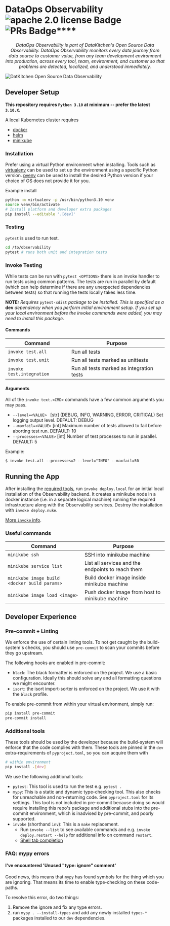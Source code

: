 # DataOps Observability ![apache 2.0 license Badge](https://img.shields.io/badge/License%20-%20Apache%202.0%20-%20blue) ![PRs Badge](https://img.shields.io/badge/PRs%20-%20Welcome%20-%20green)****

*<p style="text-align: center;">DataOps Observability is part of DataKitchen's Open Source Data Observability. DataOps Observability monitors every data journey from data source to customer value, from any team development environment into production, across every tool, team, environment, and customer so that problems are detected, localized, and understood immediately.</p>*

![DatKitchen Open Source Data Observability](https://datakitchen.io/wp-content/uploads/2024/04/both-products.png)

## Developer Setup

**This repository requires `Python 3.10` at minimum -- prefer the latest `3.10.X`.**

A local Kubernetes cluster requires

* [docker](https://www.docker.com/)
* [helm](https://helm.sh/)
* [minikube](https://minikube.sigs.k8s.io/docs/)


### Installation

Prefer using a virtual Python environment when installing. Tools such as
[virtualenv](https://virtualenv.pypa.io) can be used to set up the environment
using a specific Python version. [pyenv](https://github.com/pyenv/pyenv) can be
used to install the desired Python version if your choice of OS does not provide
it for you.

Example install
```bash
python -m virtualenv -p /usr/bin/python3.10 venv
source venv/bin/activate
# Install platform and developer extra packages
pip install --editable '.[dev]'
```

### Testing

`pytest` is used to run test.
```bash
cd /to/observability
pytest # runs both unit and integration tests
```

### Invoke Testing
While tests can be run with ``pytest <OPTIONS>`` there is an invoke handler to run tests using common patterns. The
tests are run in parallel by default (which can help determine if there are any unexpected dependencies between tests)
so that running the tests locally takes less time.

**NOTE:** *Requires* ``pytest-xdist`` *package to be installed. This is specified as a* **dev** *dependency when you
perform initial environment setup. If you set up your local environment before the invoke commands were added, you
may need to install this package.*

#### Commands

| Command | Purpose |
|---------|---------|
| `invoke test.all`           | Run all tests                             |
| `invoke test.unit`          | Run all tests marked as unittests         |
| `invoke test.integration`   | Run all tests marked as integration tests |

#### Arguments

All of the ``invoke text.<CMD>`` commands have a few common arguments you may pass.

- ``--level=<VALUE> `` [str] (DEBUG, INFO, WARNING, ERROR, CRITICAL) Set logging output level. DEFAULT: DEBUG
- ``--maxfail=<VALUE>`` [int] Maximum number of tests allowed to fail before aborting test run. DEFAULT: 10
- ``--processes=<VALUE>`` [int] Number of test processes to run in parallel. DEFAULT: 5

Example:

```shell
$ invoke test.all --processes=2 --level="INFO" --maxfail=50
```

## Running the App

After installing the [required tools](#developer-setup), run `invoke deploy.local` for an initial local installation of
the Observability backend. It creates a minikube node in a docker instance (i.e. in a separate logical machine) running the
required infrastructure along with the Observability services. Destroy the installation with `invoke deploy.nuke`.

[More `invoke` info](#additional-tools).

### Useful commands
| Command | Purpose |
|---------|---------|
| `minikube ssh`                               | SSH into minikube machine                         |
| `minikube service list`                      | List all services and the endpoints to reach them |
| `minikube image build <docker build params>` | Build docker image inside minikube machine        |
| `minikube image load <image>`                | Push docker image from host to minikube machine   |


## Developer Experience

### Pre-commit + Linting

We enforce the use of certain linting tools. To not get caught by the build-system's checks, you should use
`pre-commit` to scan your commits before they go upstream.

The following hooks are enabled in pre-commit:

- `black`: The black formatter is enforced on the project. We use a basic configuration. Ideally this should solve any and all
formatting questions we might encounter.
- `isort`: the isort import-sorter is enforced on the project. We use it with the `black` profile.

To enable pre-commit from within your virtual environment, simply run:

```bash
pip install pre-commit
pre-commit install
```

### Additional tools

These tools should be used by the developer because the build-system will enforce that the code complies with them.
These tools are pinned in the `dev` extra-requirements of `pyproject.toml`, so you can acquire them with

```sh
# within environment
pip install .[dev]
```

We use the following additional tools:

- `pytest`: This tool is used to run the test e.g. `pytest .`
- `mypy`: This is a static and dynamic type-checking tool. This also checks for unreachable and non-returning code. See `pyproject.toml` for its settings. This
tool is not included in pre-commit because doing so would require installing this repo's package and additional stubs into the pre-commit environment, which
is inadvised by pre-commit, and poorly supported.
- `invoke` (shorthand `inv`): This is a `make` replacement.
  - Run `invoke --list` to see available commands and e.g. `invoke deploy.restart --help` for additional info on command `restart`.
  - [Shell tab completion](https://docs.pyinvoke.org/en/stable/invoke.html#shell-tab-completion)


### FAQ: mypy errors

#### I've encountered 'Unused "type: ignore" comment'

Good news, this means that `mypy` has found symbols for the thing which you are ignoring. That means its time to enable
type-checking on these code-paths.

To resolve this error, do two things:

1. Remove the ignore and fix any type errors.
2. run `mypy . --install-types` and add any newly installed `types-*` packages installed to our `dev` dependencies.
